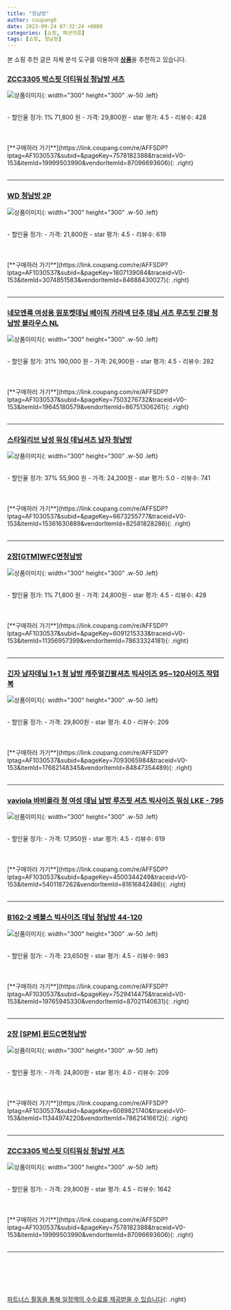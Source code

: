 ```yaml
---
title: "청남방"
author: coupang6
date: 2023-09-24 07:32:24 +0800
categories: [쇼핑, 패션의류]
tags: [쇼핑, 청남방]
---
```


본 쇼핑 추천 글은 자체 분석 도구를 이용하여 [**상품**](https://link.coupang.com/a/bao1ui)을 추천하고 있습니다.

### [ZCC3305 박스핏 더티워싱 청남방 셔츠](https://link.coupang.com/re/AFFSDP?lptag=AF1030537&subid=&pageKey=7578182388&traceid=V0-153&itemId=19999503990&vendorItemId=87096693606)

![상품이미지](https://thumbnail9.coupangcdn.com/thumbnails/remote/230x230ex/image/vendor_inventory/ac01/83ad6f6e548f16babbc057a7993ad204602bc5fa778852a507a14642b920.jpg){: width="300" height="300" .w-50 .left}


<br>
- 할인율 정가: 1%  71,800   원
- 가격: 29,800원
- star 평가: 4.5
- 리뷰수: 428
<br>
<br>
<br>
<br>
[**구매하러 가기**](https://link.coupang.com/re/AFFSDP?lptag=AF1030537&subid=&pageKey=7578182388&traceid=V0-153&itemId=19999503990&vendorItemId=87096693606){: .right}
<br>
<br>

---

### [WD 청남방 2P](https://link.coupang.com/re/AFFSDP?lptag=AF1030537&subid=&pageKey=1807139084&traceid=V0-153&itemId=3074851583&vendorItemId=84688430027)

![상품이미지](https://thumbnail6.coupangcdn.com/thumbnails/remote/230x230ex/image/vendor_inventory/79ee/b18f716a002acdd9752f17a196465c69a8e56b4a8b689052dbbd8a2f2c48.jpg){: width="300" height="300" .w-50 .left}


<br>
- 할인율 정가: 
- 가격: 21,800원
- star 평가: 4.5
- 리뷰수: 619
<br>
<br>
<br>
<br>
[**구매하러 가기**](https://link.coupang.com/re/AFFSDP?lptag=AF1030537&subid=&pageKey=1807139084&traceid=V0-153&itemId=3074851583&vendorItemId=84688430027){: .right}
<br>
<br>

---

### [네모엔룩 여성용 원포켓데님 베이직 카라넥 단추 데님 셔츠 루즈핏 긴팔 청남방 블라우스 NL](https://link.coupang.com/re/AFFSDP?lptag=AF1030537&subid=&pageKey=7503276732&traceid=V0-153&itemId=19645180579&vendorItemId=86751306261)

![상품이미지](https://thumbnail10.coupangcdn.com/thumbnails/remote/230x230ex/image/vendor_inventory/b212/23b1a65fae02ecb4beb518567b378466a548c67176c9122a6c8f867de406.jpg){: width="300" height="300" .w-50 .left}


<br>
- 할인율 정가: 31%  190,000   원
- 가격: 26,900원
- star 평가: 4.5
- 리뷰수: 282
<br>
<br>
<br>
<br>
[**구매하러 가기**](https://link.coupang.com/re/AFFSDP?lptag=AF1030537&subid=&pageKey=7503276732&traceid=V0-153&itemId=19645180579&vendorItemId=86751306261){: .right}
<br>
<br>

---

### [스타일리브 남성 워싱 데님셔츠 남자 청남방](https://link.coupang.com/re/AFFSDP?lptag=AF1030537&subid=&pageKey=6673255777&traceid=V0-153&itemId=15361630889&vendorItemId=82581828286)

![상품이미지](https://thumbnail7.coupangcdn.com/thumbnails/remote/230x230ex/image/vendor_inventory/02ce/e9e2016c5f170222711a1cf5ab969df0a03f2182f94ba066aa241ec06d17.jpg){: width="300" height="300" .w-50 .left}


<br>
- 할인율 정가: 37%  55,900   원
- 가격: 24,200원
- star 평가: 5.0
- 리뷰수: 741
<br>
<br>
<br>
<br>
[**구매하러 가기**](https://link.coupang.com/re/AFFSDP?lptag=AF1030537&subid=&pageKey=6673255777&traceid=V0-153&itemId=15361630889&vendorItemId=82581828286){: .right}
<br>
<br>

---

### [2장[GTM]WFC면청남방](https://link.coupang.com/re/AFFSDP?lptag=AF1030537&subid=&pageKey=6091215333&traceid=V0-153&itemId=11356957399&vendorItemId=78633324181)

![상품이미지](https://thumbnail7.coupangcdn.com/thumbnails/remote/230x230ex/image/vendor_inventory/789f/e42d8658d5a443c9491d1c413d4f04f22b0ade443aa17a0da8194b6ab56f.jpg){: width="300" height="300" .w-50 .left}


<br>
- 할인율 정가: 1%  71,800   원
- 가격: 24,800원
- star 평가: 4.5
- 리뷰수: 428
<br>
<br>
<br>
<br>
[**구매하러 가기**](https://link.coupang.com/re/AFFSDP?lptag=AF1030537&subid=&pageKey=6091215333&traceid=V0-153&itemId=11356957399&vendorItemId=78633324181){: .right}
<br>
<br>

---

### [긴자 남자데님 1+1 청 남방 캐주얼긴팔셔츠 빅사이즈 95~120사이즈 작업복](https://link.coupang.com/re/AFFSDP?lptag=AF1030537&subid=&pageKey=7093065984&traceid=V0-153&itemId=17682148345&vendorItemId=84847354489)

![상품이미지](https://thumbnail6.coupangcdn.com/thumbnails/remote/230x230ex/image/vendor_inventory/ab47/d979f86644819c29634c912ad1683eb46bb0b6641779aaa3b91b5afde794.jpg){: width="300" height="300" .w-50 .left}


<br>
- 할인율 정가: 
- 가격: 29,800원
- star 평가: 4.0
- 리뷰수: 209
<br>
<br>
<br>
<br>
[**구매하러 가기**](https://link.coupang.com/re/AFFSDP?lptag=AF1030537&subid=&pageKey=7093065984&traceid=V0-153&itemId=17682148345&vendorItemId=84847354489){: .right}
<br>
<br>

---

### [vaviola 바비올라 청 여성 데님 남방 루즈핏 셔츠 빅사이즈 워싱 LKE - 795](https://link.coupang.com/re/AFFSDP?lptag=AF1030537&subid=&pageKey=4500344249&traceid=V0-153&itemId=5401187262&vendorItemId=81616842486)

![상품이미지](https://thumbnail7.coupangcdn.com/thumbnails/remote/230x230ex/image/vendor_inventory/eb36/f03a46b51ed5de064230eef0fb5db6c29cfea166c3cb191ec2e797410c14.jpg){: width="300" height="300" .w-50 .left}


<br>
- 할인율 정가: 
- 가격: 17,950원
- star 평가: 4.5
- 리뷰수: 619
<br>
<br>
<br>
<br>
[**구매하러 가기**](https://link.coupang.com/re/AFFSDP?lptag=AF1030537&subid=&pageKey=4500344249&traceid=V0-153&itemId=5401187262&vendorItemId=81616842486){: .right}
<br>
<br>

---

### [B162-2 베블스 빅사이즈 데님 청남방 44-120](https://link.coupang.com/re/AFFSDP?lptag=AF1030537&subid=&pageKey=7529414475&traceid=V0-153&itemId=19765945330&vendorItemId=87021140631)

![상품이미지](https://thumbnail6.coupangcdn.com/thumbnails/remote/230x230ex/image/vendor_inventory/8958/de18a9a0b838ec0f0ceb72d3b2f0ad9cca6d8e169979635e762c12f32f53.jpg){: width="300" height="300" .w-50 .left}


<br>
- 할인율 정가: 
- 가격: 23,650원
- star 평가: 4.5
- 리뷰수: 983
<br>
<br>
<br>
<br>
[**구매하러 가기**](https://link.coupang.com/re/AFFSDP?lptag=AF1030537&subid=&pageKey=7529414475&traceid=V0-153&itemId=19765945330&vendorItemId=87021140631){: .right}
<br>
<br>

---

### [2장 [SPM] 윈드C면청남방](https://link.coupang.com/re/AFFSDP?lptag=AF1030537&subid=&pageKey=6089821740&traceid=V0-153&itemId=11344974220&vendorItemId=78621416612)

![상품이미지](https://thumbnail6.coupangcdn.com/thumbnails/remote/230x230ex/image/vendor_inventory/e73e/6d056c1c0f49ee66535718fca8ec70b46e5d2aec5fa274a59bd11668d2f0.jpg){: width="300" height="300" .w-50 .left}


<br>
- 할인율 정가: 
- 가격: 24,800원
- star 평가: 4.0
- 리뷰수: 209
<br>
<br>
<br>
<br>
[**구매하러 가기**](https://link.coupang.com/re/AFFSDP?lptag=AF1030537&subid=&pageKey=6089821740&traceid=V0-153&itemId=11344974220&vendorItemId=78621416612){: .right}
<br>
<br>

---

### [ZCC3305 박스핏 더티워싱 청남방 셔츠](https://link.coupang.com/re/AFFSDP?lptag=AF1030537&subid=&pageKey=7578182388&traceid=V0-153&itemId=19999503990&vendorItemId=87096693606)

![상품이미지](https://thumbnail9.coupangcdn.com/thumbnails/remote/230x230ex/image/vendor_inventory/ac01/83ad6f6e548f16babbc057a7993ad204602bc5fa778852a507a14642b920.jpg){: width="300" height="300" .w-50 .left}


<br>
- 할인율 정가: 
- 가격: 29,800원
- star 평가: 4.5
- 리뷰수: 1642
<br>
<br>
<br>
<br>
[**구매하러 가기**](https://link.coupang.com/re/AFFSDP?lptag=AF1030537&subid=&pageKey=7578182388&traceid=V0-153&itemId=19999503990&vendorItemId=87096693606){: .right}
<br>
<br>

---
<br><br><br><br><br> [파트너스 활동을 통해 일정액의 수수료를 제공받을 수 있습니다](https://link.coupang.com/a/bao1ui){: .right}